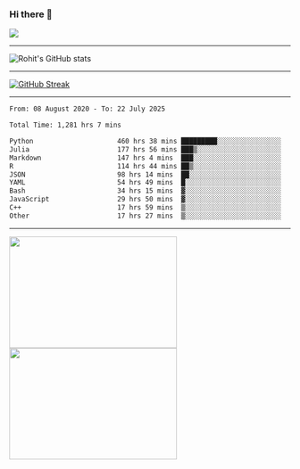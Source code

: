 ### Hi there 👋

 ![](https://komarev.com/ghpvc/?username=RohitRathore1&color=blueviolet)

<hr/>

![Rohit's GitHub stats](https://github-readme-stats.vercel.app/api?username=RohitRathore1&show_icons=true&theme=transparent)

<hr/>

[![GitHub Streak](http://github-readme-streak-stats.herokuapp.com?user=RohitRathore1&theme=dark&mode=weekly)](https://git.io/streak-stats)

<hr/>

<!--START_SECTION:waka-->

```txt
From: 08 August 2020 - To: 22 July 2025

Total Time: 1,281 hrs 7 mins

Python                     460 hrs 38 mins █████████░░░░░░░░░░░░░░░░   35.96 %
Julia                      177 hrs 56 mins ███▒░░░░░░░░░░░░░░░░░░░░░   13.89 %
Markdown                   147 hrs 4 mins  ███░░░░░░░░░░░░░░░░░░░░░░   11.48 %
R                          114 hrs 44 mins ██▒░░░░░░░░░░░░░░░░░░░░░░   08.96 %
JSON                       98 hrs 14 mins  ██░░░░░░░░░░░░░░░░░░░░░░░   07.67 %
YAML                       54 hrs 49 mins  █░░░░░░░░░░░░░░░░░░░░░░░░   04.28 %
Bash                       34 hrs 15 mins  ▓░░░░░░░░░░░░░░░░░░░░░░░░   02.67 %
JavaScript                 29 hrs 50 mins  ▓░░░░░░░░░░░░░░░░░░░░░░░░   02.33 %
C++                        17 hrs 59 mins  ▒░░░░░░░░░░░░░░░░░░░░░░░░   01.40 %
Other                      17 hrs 27 mins  ▒░░░░░░░░░░░░░░░░░░░░░░░░   01.36 %
```

<!--END_SECTION:waka-->

<hr/>

<p>
  <img src="https://wakatime.com/share/@TeAmp0is0N/3935ee43-08a3-493e-8b95-60c1f9204b15.svg" width="300" height="200">
  <img src="https://wakatime.com/share/@TeAmp0is0N/8717aacc-7340-44e0-abb1-987dc9823fcd.svg" width="300" height="200">
</p>




